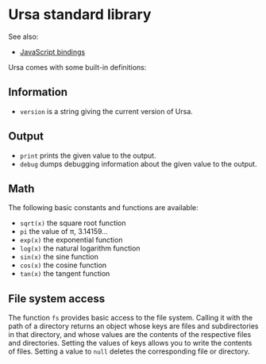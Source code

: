 # Ursa standard library

See also:

* [JavaScript bindings](jsbindings.md)

Ursa comes with some built-in definitions:

## Information

* `version` is a string giving the current version of Ursa.

## Output

* `print` prints the given value to the output.
* `debug` dumps debugging information about the given value to the output.

## Math

The following basic constants and functions are available:

* `sqrt(x)` the square root function
* `pi` the value of π, 3.14159…
* `exp(x)` the exponential function
* `log(x)` the natural logarithm function
* `sin(x)` the sine function
* `cos(x)` the cosine function
* `tan(x)` the tangent function

## File system access

The function `fs` provides basic access to the file system. Calling it with the path of a directory returns an object whose keys are files and subdirectories in that directory, and whose values are the contents of the respective files and directories. Setting the values of keys allows you to write the contents of files. Setting a value to `null` deletes the corresponding file or directory.
